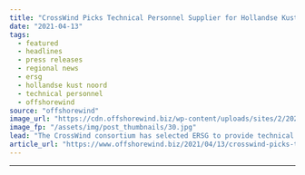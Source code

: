 ```yaml
---
title: "CrossWind Picks Technical Personnel Supplier for Hollandse Kust Noord"
date: "2021-04-13"
tags: 
  - featured
  - headlines
  - press releases
  - regional news
  - ersg
  - hollandse kust noord
  - technical personnel
  - offshorewind
source: "offshorewind"
image_url: "https://cdn.offshorewind.biz/wp-content/uploads/sites/2/2021/04/13123502/CrossWind-Picks-Technical-Personnel-Supplier-for-Hollandse-Kust-Noord.jpg"
image_fp: "/assets/img/post_thumbnails/30.jpg"
lead: "The CrossWind consortium has selected ERSG to provide technical personnel for the Hollandse Kust"
article_url: "https://www.offshorewind.biz/2021/04/13/crosswind-picks-technical-personnel-supplier-for-hollandse-kust-noord/"
---
```


---
